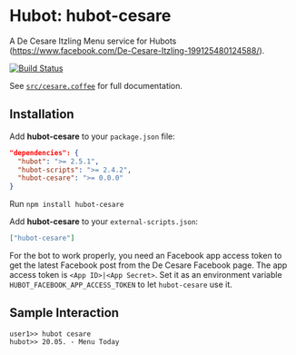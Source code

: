 # Hubot: hubot-cesare

A De Cesare Itzling Menu service for Hubots (https://www.facebook.com/De-Cesare-Itzling-199125480124588/).

[![Build Status](https://travis-ci.org/tholu/hubot-cesare.png?branch=master)](https://travis-ci.org/tholu/hubot-cesare)

See [`src/cesare.coffee`](src/cesare.coffee) for full documentation.

## Installation

Add **hubot-cesare** to your `package.json` file:

```json
"dependencies": {
  "hubot": ">= 2.5.1",
  "hubot-scripts": ">= 2.4.2",
  "hubot-cesare": ">= 0.0.0"
}
```

Run `npm install hubot-cesare`

Add **hubot-cesare** to your `external-scripts.json`:

```json
["hubot-cesare"]
```

For the bot to work properly, you need an Facebook app access token to get the latest Facebook post from the De Cesare Facebook page.
The app access token is `<App ID>|<App Secret>`. 
Set it as an environment variable `HUBOT_FACEBOOK_APP_ACCESS_TOKEN` to let `hubot-cesare` use it.

## Sample Interaction

```
user1>> hubot cesare
hubot>> 20.05. - Menu Today
```
